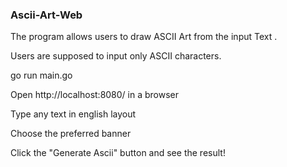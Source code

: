 ### Ascii-Art-Web

The program allows users to draw ASCII Art from the input Text .

Users are supposed to input only ASCII characters.

go run main.go

Open http://localhost:8080/ in a browser

Type any text in english layout

Choose the preferred banner

Click the "Generate Ascii" button and see the result!
